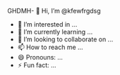 GHDMH- 👋 Hi, I’m @kfewfrgdsg
- 👀 I’m interested in ...
- 🌱 I’m currently learning ...
- 💞️ I’m looking to collaborate on ...
- 📫 How to reach me ...
- 😄 Pronouns: ...
- ⚡ Fun fact: ...

<!---
kfewfrgdsg/kfewfrgdsg is a ✨ special ✨ repository because its `README.md` (this file) appears on your GitHub profile.
You can click the Preview link to take a look at your changes.
--->
